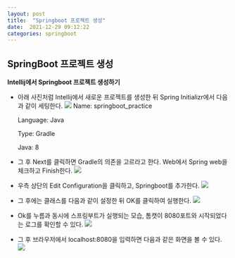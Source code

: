 ```yaml
---
layout: post
title:  "Springboot 프로젝트 생성"
date:  2021-12-29 09:12:22
categories: springboot
---
```




## SpringBoot 프로젝트 생성

**Intellij에서 Springboot 프로젝트 생성하기**
-  아래 사진처럼 Intellij에서 새로운 프로젝트를 생성한 뒤 Spring Initializr에서 다음과 같이 세팅한다. 
 ![](https://lh3.googleusercontent.com/pw/AM-JKLV3aBZ798Wvv8HQgUHryuEEehkURBKw6lXpWU7MNyBPtBOpd-sTlzeWQ9D6d70TYOCEGRXS6ZmrX5zan-Cn8jdiirVkMLxSL2kFIIdHGVmzhrSYt0IqdKidGqTRDwkGIaVqY_dtpGRFFaWGJof8wOLS=w1002-h772-no)
	Name: springboot_practice

	Language: Java
    
	Type: Gradle

	Java: 8

- 그 후 Next를 클릭하면 Gradle의 의존을 고르라고 한다. Web에서 Spring web을 체크하고 Finish한다.
 ![](https://lh3.googleusercontent.com/pw/AM-JKLU8eyfpQWvE72IC4KCrt_v7HUfjpIxL5SRpmXpj57jIIHHtIXM25GxW3hewCORTldzgRpzVtvBQl_7ZaenV4ZNlBbhEpjnmtnfBoNXu5RFc1ZobYyxzL2bl7k7MPFkcZ0bSd92xa4Gaahbf-4BFdFvA=w1002-h784-no)
- 우측 상단의 Edit Configuration을 클릭하고, Springboot를 추가한다.
![](https://lh3.googleusercontent.com/1gXqjB-ni4ZILombGv1Wn5Kf0rkFMH9OmjGyc6ehUw3lZSSjbPUMeDrg9onNsrsAnY_m_uLvfeNEcQNDboQZCxY7miOS-p0QelaE4h7GMiPxwjAIWkRNCVJbrB9XE5BeF4XVCWrwBdKVV9JV5jRFg2zjtvl5r2ZdIGv4Tj-Zpc9I-ditK_pQt-IBs7nBwz4VDmQDmNmzol9s8Ims-iBjYtN65Ufj530_cAGQs2OxiP8nRu_SMtrBOBBrdlgoMytBt48N_UsrSy9Fp984RHGx9l-1wWU1iEiaFuEHmoGe46jWzpIDyhJHwW94k9biAk7-M7mmxPCp7SWKIAL3D1VPA-jsfdwJ6z2urL5-BA3VWtoWlf3lGZsUjeUL4ZD-nQbV1tFBcEUOugDjuUm5JG1un-hZRTpEZL8qTh7mzTS9qw3-QNHqJZFyMMAN7GZSouXdogs45Xjw6f9cVIIS_ZUbPkcd6jvZjkOheJ_9YNG9wGdfcOxVhFkrLZKaDqRQ0lSXY78WwpKgC81rUd9XsdBua6XDed9ZgXR9q8tdeYuHUyMSJyzPJ9ruX8z2jMDacTy4p2UNZoIbC9gYxpmEd86tUN6meM8eUqe9w-YNqykd5iABsZ95Mt3HJr0eMk_iUUXT0DEvJdVlNJM6mFm993v7TJBKaGQA2dV5LztERMWrW7rJlRf4ND4sz1G2J1ua8_WuWz0q2AxnQ7711Om0-k83Fsk=w1852-h499-no?authuser=0)

- 그 후에는 클래스를 다음과 같이 설정한 뒤 OK를 클릭하여 실행한다.
![](https://lh3.googleusercontent.com/0q-pB2LcXaG2nFDPrWREpNy0n91gDDBT_Ge3zaC8izXZwR61nY6NcabX64nVy8LnGpp_hnI9z6n0au4i9J2DXtbaLs2x3lozRnOw9GImnoMbL_AQxBtkC0YyQdbR-qUiDMeTJx4wpj5Hr2fhQlesqa4IrhGohbOsRlRC3yAeKskgCfEQAa2hwkwcyKFylA7I8bAUc1ByiD2qcXOIdlMiLImlc0RSxuXlNh1MlobtQlYkbBaSkOtUkGBuTkK8YF2V6Iw31DOiwUpQWzcukMeaAqt_2-MVzk1GuEjnZgd0v6gFvQ7SVDeks5nr0lix9r3_con_RYEQtiIOYn7V5bB-I8bGk5SgCrz5iWcytRCu-6xn0vuOo4TJ0fJwPPRzHXQR3hAEu6HzVUAJt9yOhb_VsSv-PfEL659kGW2OJv2dYvXjvAdAN0y3XRLRKM57Bjt0f3Za7rMPvB1kv1tEGLXuCvDAnbcu1khEarkOB-S4KuK1MnLJ3U0YG7RvkaXZCVn-vcK8spb2yKyytv0h1EbWVTl0INojL8tZTtu_O46UrnESa8JbGbXHEKotTUaym1GckjPMTmIOXwcCTVZGoyB3HWMvUx224QfGZicQRxdSTDK7RAiir_8EDN_7sddFjkj1Gs74sF9pcWUx_-S3GJKYgza4mgklqvC82bweNeGo6TKPL7xOH6h_CzP1HXZvddcE5f5lVFQlxkL8G-HeFIMPRxE=w1308-h836-no?authuser=0)

- Ok를 누름과 동시에 스프링부트가 실행되는 모습, 톰캣이 8080포트와 시작되었다는 로그를 확인할 수 있다.
![](https://lh3.googleusercontent.com/WulIv6c1nf8gBa291YbRUgoM5Frc5ivBFBp1SBTnD-OIo8Gu4ULCZRKBktzqIzHEmk1qg1psVPhroCZed0GQsZMEPreybqX-2sbW0mAYlP22pL6Bvf9gujwoImG7c2h7fab1bg48YBiDrzxSxqXLYYBHGv-_6Gt9VMAbgv4Kx9E8B228NW_rWPwo98JKpYEc6pJYWO_Up0i2owWDhAoJcS4BHSiATrEjay9McMBQgRUyH0uvC2GaA46vzi5q-26faP8S-R9K1Att7M1syWKaQ9DpTeh7ct7GoQj5qIUN3qpsYKIUXmblUvpsNcJoiZ_eEUltHzEqXRKbFkxXONQi1j0pI_Wc80bPQ8p4n-FeQJrJNt_X52e9hO_hKUBf1SCNsndJZ9oxL0LWwj3D-4eFgHF4Y9Sa7I22HfkSKLkTUGuh1WMry2iZMCPRwEweVw0v5-bWZcZLAOHHmixRL8F9Hz-Yot1hf_gmqFmvwt7_ZuVwTjemdf8VowXfHtmtP0v5SVpxcknjrc7rmDXARDQxsiRJMnI6FGLAJ1C-s9O492-vRsBMDxVXnyMLy5Co9zd-Fa8z80SnPrunrOIgrNdNIJ2OQMWxC-RNmCw2A_SzumFqaPxcFN_LEkFEgJn0cTK45OX_fesW57N_4-AcCjFszXQZC394YKHVzXbHq0aQLzaQ5_6U1TSqHxkTN4fSK3tGIj6ez1gF4SytufzYtVYN04U=w1793-h663-no?authuser=0)
- 그 후 브라우저에서 localhost:8080을 입력하면 다음과 같은 화면을 볼 수 있다.
 ![](https://lh3.googleusercontent.com/pw/AM-JKLXvnpbKbo6BJcV1Shu2ULGQ6PjsiGvYUh0dIuWiMkntDTbpLX7sjqzUjtQEOTl6U7J9TDrKTC2NMrNKzGf-gB0FkW_NcJ0QdP_Q3JLCZPt3opcUQHHYPkrcQsHUXE3l2UBDw4TtrgE70TcZ7Nyr2vRb=w962-h677-no)


